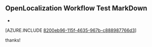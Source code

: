 ## OpenLocalization Workflow Test MarkDown
* 

[AZURE.INCLUDE [8200eb96-115f-4635-967b-c888987766d3](calleeMd1.md)]

 
thanks!